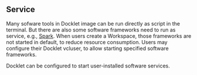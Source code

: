 ## Service ##

Many sofware tools in Docklet image can be run directly as script in the
terminal. But there are also some software frameworks need to run as
service, e.g., [Spark](http://spark.apache.org). When users create a
Workspace, those frameworks are not started in default, to reduce
resource consumption.  Users may configure their Docklet vcluser, to
allow starting specified software frameworks.

Docklet can be configured to start user-installed software services.

